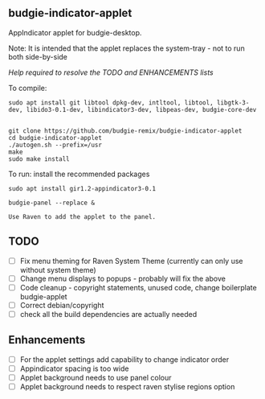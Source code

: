 budgie-indicator-applet
-----------------------

AppIndicator applet for budgie-desktop.

Note: It is intended that the applet replaces the system-tray - not to run both side-by-side

*Help required to resolve the TODO and ENHANCEMENTS lists*


To compile:

    sudo apt install git libtool dpkg-dev, intltool, libtool, libgtk-3-dev, libido3-0.1-dev, libindicator3-dev, libpeas-dev, budgie-core-dev
    
    
    git clone https://github.com/budgie-remix/budgie-indicator-applet
    cd budgie-indicator-applet
    ./autogen.sh --prefix=/usr
    make
    sudo make install

To run: install the recommended packages

    sudo apt install gir1.2-appindicator3-0.1
    
    budgie-panel --replace &
    
    Use Raven to add the applet to the panel.
    

TODO
-----

 - [ ] Fix menu theming for Raven System Theme (currently can only use without system theme)
 - [ ] Change menu displays to popups - probably will fix the above
 - [ ] Code cleanup - copyright statements, unused code, change boilerplate budgie-applet
 - [ ] Correct debian/copyright
 - [ ] check all the build dependencies are actually needed

Enhancements
-----

 - [ ] For the applet settings add capability to change indicator order
 - [ ] Appindicator spacing is too wide
 - [ ] Applet background needs to use panel colour 
 - [ ] Applet background needs to respect raven stylise regions option

